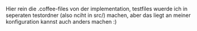 Hier rein die .coffee-files von der implementation, testfiles wuerde ich in seperaten testordner (also nciht in src/) machen, aber das liegt an meiner konfiguration kannst auch anders machen :)
